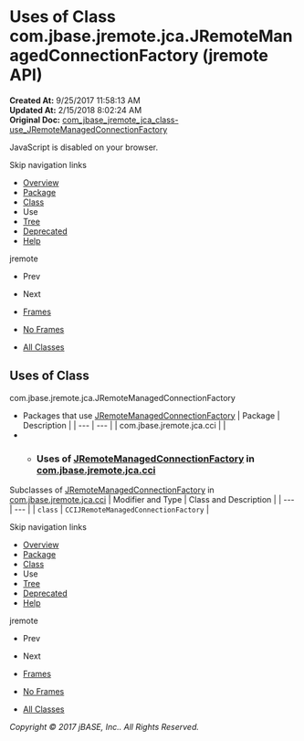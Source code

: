 # Uses of Class com.jbase.jremote.jca.JRemoteManagedConnectionFactory (jremote   API)

**Created At:** 9/25/2017 11:58:13 AM  
**Updated At:** 2/15/2018 8:02:24 AM  
**Original Doc:** [com_jbase_jremote_jca_class-use_JRemoteManagedConnectionFactory](https://docs.jbase.com/39261-class-use/com_jbase_jremote_jca_class-use_JRemoteManagedConnectionFactory)  

<!--<br>    try {<br>        if (location.href.indexOf('is-external=true') == -1) {<br>            parent.document.title="Uses of Class com.jbase.jremote.jca.JRemoteManagedConnectionFactory (jremote   API)";<br>        }<br>    }<br>    catch(err) {<br>    }<br>//-->
JavaScript is disabled on your browser.

Skip navigation links

- [Overview](../../../../../overview-summary.html)
- [Package](./../../com.jbase.jremote.jca-%28jremote---api%29)
- [Class](./../../jremotemanagedconnectionfactory-%28jremote---api%29 "class in com.jbase.jremote.jca")
- Use
- [Tree](./../../com.jbase.jremote.jca-class-hierarchy-%28jremote---api%29)
- [Deprecated](../../../../../deprecated-list.html)
- [Help](../../../../../help-doc.html)


jremote <br>

- Prev
- Next


- [Frames](./.)
- [No Frames](./.)


- [All Classes](../../../../../allclasses-noframe.html)


<!--<br>  allClassesLink = document.getElementById("allclasses\_navbar\_top");<br>  if(window==top) {<br>    allClassesLink.style.display = "block";<br>  }<br>  else {<br>    allClassesLink.style.display = "none";<br>  }<br>  //-->

## Uses of Class
com.jbase.jremote.jca.JRemoteManagedConnectionFactory

- Packages that use [JRemoteManagedConnectionFactory](./../../jremotemanagedconnectionfactory-%28jremote---api%29 "class in com.jbase.jremote.jca") | Package | Description |
| --- | --- |
| com.jbase.jremote.jca.cci |   |
- - ### Uses of [JRemoteManagedConnectionFactory](./../../jremotemanagedconnectionfactory-%28jremote---api%29 "class in com.jbase.jremote.jca") in [com.jbase.jremote.jca.cci](./../../cci/com.jbase.jremote.jca.cci-%28jremote---api%29)


Subclasses of [JRemoteManagedConnectionFactory](./../../jremotemanagedconnectionfactory-%28jremote---api%29 "class in com.jbase.jremote.jca") in [com.jbase.jremote.jca.cci](./../../cci/com.jbase.jremote.jca.cci-%28jremote---api%29) | Modifier and Type | Class and Description |
| --- | --- |
| `class` | `CCIJRemoteManagedConnectionFactory`  |

Skip navigation links

- [Overview](../../../../../overview-summary.html)
- [Package](./../../com.jbase.jremote.jca-%28jremote---api%29)
- [Class](./../../jremotemanagedconnectionfactory-%28jremote---api%29 "class in com.jbase.jremote.jca")
- Use
- [Tree](./../../com.jbase.jremote.jca-class-hierarchy-%28jremote---api%29)
- [Deprecated](../../../../../deprecated-list.html)
- [Help](../../../../../help-doc.html)


jremote <br>

- Prev
- Next


- [Frames](./.)
- [No Frames](./.)


- [All Classes](../../../../../allclasses-noframe.html)


<!--<br>  allClassesLink = document.getElementById("allclasses\_navbar\_bottom");<br>  if(window==top) {<br>    allClassesLink.style.display = "block";<br>  }<br>  else {<br>    allClassesLink.style.display = "none";<br>  }<br>  //-->

*Copyright © 2017 jBASE, Inc.. All Rights Reserved.*

